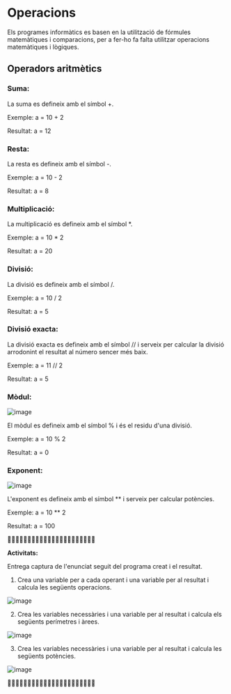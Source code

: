 # Operacions

Els programes informàtics es basen en la utilització de fórmules matemàtiques i comparacions, per a fer-ho fa falta utilitzar operacions matemàtiques i lògiques.

## Operadors aritmètics

### Suma: 

La suma es defineix amb el símbol +.

Exemple: a = 10 + 2

Resultat: a = 12

### Resta:

La resta es defineix amb el símbol -.

Exemple: a = 10 - 2

Resultat: a = 8

### Multiplicació:

La multiplicació es defineix amb el símbol *.

Exemple: a = 10 * 2

Resultat: a = 20

### Divisió:

La divisió es defineix amb el símbol /.

Exemple: a = 10 / 2

Resultat: a = 5

### Divisió exacta:

La divisió exacta es defineix amb el símbol // i serveix per calcular la divisió arrodonint el resultat al número sencer més baix.

Exemple: a = 11 // 2

Resultat: a = 5

### Mòdul:

![image](https://github.com/XaSaFa/IntroduccioProgramacio/assets/110727546/d85f1837-b0c2-45a2-94ee-c55f898f9330)

El mòdul es defineix amb el símbol % i és el residu d'una divisió.

Exemple: a = 10 % 2

Resultat: a = 0

### Exponent:

![image](https://github.com/XaSaFa/IntroduccioProgramacio/assets/110727546/0078eccc-1386-41d5-986e-74a1a8f0e13b)

L'exponent es defineix amb el símbol ** i serveix per calcular potències.

Exemple: a = 10 ** 2

Resultat: a = 100

🔎🔎🔎🔎🔎🔎🔎🔎🔎🔎🔎🔎🔎🔎🔎🔎🔎🔎🔎🔎🔎🔎

**Activitats:**

Entrega captura de l'enunciat seguit del programa creat i el resultat.

1. Crea una variable per a cada operant i una variable per al resultat i calcula les següents operacions.

![image](https://github.com/XaSaFa/IntroduccioProgramacio/assets/110727546/2724ed28-470f-4cf0-93aa-4e1afed72d3c)

2. Crea les variables necessàries i una variable per al resultat i calcula els següents perímetres i àrees.

![image](https://github.com/XaSaFa/IntroduccioProgramacio/assets/110727546/e37ce22e-dce4-4a81-a332-d6b9c9bc018b)

3. Crea les variables necessàries i una variable per al resultat i calcula les següents potències.

![image](https://github.com/XaSaFa/IntroduccioProgramacio/assets/110727546/c1c5b07c-fa0a-4c8a-998f-737c7f613b7b)


🔎🔎🔎🔎🔎🔎🔎🔎🔎🔎🔎🔎🔎🔎🔎🔎🔎🔎🔎🔎🔎🔎



